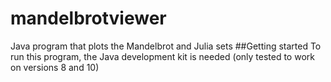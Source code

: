 # mandelbrotviewer
Java program that plots the Mandelbrot and Julia sets
##Getting started
To run this program, the Java development kit is needed (only tested to work on versions 8 and 10)
